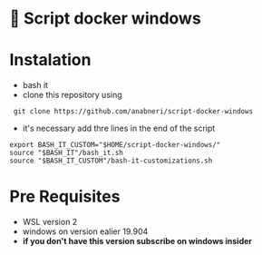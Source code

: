 # :whale: Script docker windows

# Instalation
* bash it
* clone this repository using
```
 git clone https://github.com/anabneri/script-docker-windows
```
* it's necessary add thre lines in the end of the script
```
export BASH_IT_CUSTOM="$HOME/script-docker-windows/"
source "$BASH_IT"/bash_it.sh
source "$BASH_IT_CUSTOM"/bash-it-customizations.sh
```

# Pre Requisites
* WSL version 2
* windows on version ealier 19.904
* **if you don't have this version subscribe on windows insider**
